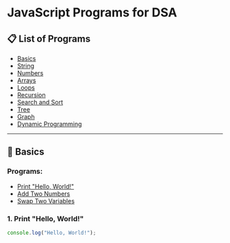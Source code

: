 # JavaScript Programs for DSA

## 📋 List of Programs

- [Basics](#basics)
- [String](#string)
- [Numbers](#numbers)
- [Arrays](#arrays)
- [Loops](#loops)
- [Recursion](#recursion)
- [Search and Sort](#search-and-sort)
- [Tree](#tree)
- [Graph](#graph)
- [Dynamic Programming](#dynamic-programming)

---

## 🚀 Basics

### Programs:

- [Print "Hello, World!"](#1-print-hello-world)
- [Add Two Numbers](#2-add-two-numbers)
- [Swap Two Variables](#3-swap-two-variables)

### 1. Print "Hello, World!"

```javascript
console.log("Hello, World!");
```
